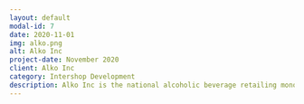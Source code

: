 ```yaml
---
layout: default
modal-id: 7
date: 2020-11-01
img: alko.png
alt: Alko Inc
project-date: November 2020
client: Alko Inc
category: Intershop Development
description: Alko Inc is the national alcoholic beverage retailing monopoly in Finland. It is the only alcoholic store in the country
---
```

